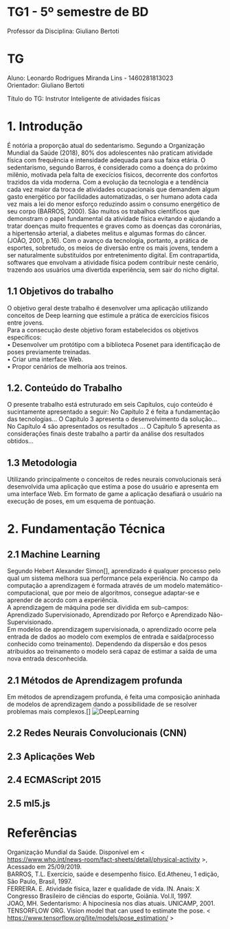 # TG1 - 5º semestre de BD

 

Professor da Disciplina: Giuliano Bertoti 

 

# TG

 

Aluno: Leonardo Rodrigues Miranda Lins - 1460281813023 \
Orientador: Giuliano Bertoti

 

Título do TG: Instrutor Inteligente de atividades físicas

# 1. Introdução

É notória a proporção atual do sedentarismo. Segundo a Organização Mundial da Saúde (2018), 80% dos adolescentes não praticam atividade física com frequência e intensidade adequada para sua faixa etária.
O sedentarismo, segundo Barros, é considerado como a doença do próximo milênio, motivada pela falta de execícios físicos, decorrente dos confortos trazidos da vida moderna. Com a evolução da tecnologia e a tendência cada vez maior da troca de atividades ocupacionais que demandem algum gasto energético por facilidades automatizadas, o ser humano adota cada vez mais a lei do menor esforço reduzindo assim o consumo energético de seu corpo (BARROS, 2000).
São muitos os trabalhos científicos que demonstram o papel fundamental da atividade física evitando e ajudando a tratar doenças muito frequentes e graves como as doenças das coronárias, a hipertensão arterial, a diabetes melitus e algumas formas do câncer. (JOÃO, 2001, p.16). Com o avanço da tecnologia, portanto, a prática de esportes, sobretudo, os meios de diversão entre os mais jovens, tendem a ser naturalmente substituídos por entretenimento digital. Em contrapartida, softwares que envolvam a atividade física podem contribuir neste cenário, trazendo aos usuários uma divertida experiência, sem sair do nicho digital.


## 1.1 Objetivos do trabalho

O objetivo geral deste trabalho é desenvolver uma aplicação utilizando conceitos de Deep learning que estimule a prática de exercícios físicos entre jovens.
\
Para a consecução deste objetivo foram estabelecidos os objetivos específicos: \
• Desenvolver um protótipo com a biblioteca Posenet para identificação de poses previamente treinadas. \
• Criar uma interface Web. \
• Propor cenários de melhoria aos treinos. 

## 1.2. Conteúdo do Trabalho

O presente trabalho está estruturado em seis Capítulos, cujo conteúdo é sucintamente apresentado a seguir:
No Capítulo 2 é feita a fundamentação das tecnologias...
O Capítulo 3 apresenta o desenvolvimento da solução...
No Capítulo 4 são apresentados os resultados ...
O Capítulo 5 apresenta as considerações finais  deste trabalho a partir da análise dos resultados obtidos...

## 1.3 Metodologia

Utilizando principalmente o conceitos de redes neurais convolucionais será desenvolvida uma aplicação que estima a pose do usuário e apresenta em uma interface Web. Em formato de game a aplicação desafiará o usuário na execução de poses, em um esquema de pontuação.

# 2. Fundamentação Técnica


## 2.1 Machine Learning
 Segundo Hebert Alexander Simon[], aprendizado é qualquer processo pelo qual um sistema melhora sua performance pela experiência. No campo da computação a aprendizagem é formada através de um modelo matemático-computacional, que por meio de algoritmos, consegue adaptar-se e aprender de acordo com a experiência.\
 A aprendizagem de máquina pode ser dividida em sub-campos: Aprendizado Supervisionado, Aprendizado por Reforço e Aprendizado Não-Supervisionado.\
 Em modelos de aprendizagem supervisionada, o aprendizado ocorre pela entrada de dados ao modelo com exemplos de entrada e saída(processo conhecido como treinamento). Dependendo da dispersão e dos pesos atribuidos ao treinamento o modelo será capaz de estimar a saída de uma nova entrada desconhecida.  
## 2.1 Métodos de Aprendizagem profunda
 Em métodos de aprendizagem profunda, é feita uma composição aninhada de modelos de aprendizagem dando a possibilidade de se resolver problemas mais complexos.[]
 ![DeepLearning](https://www.institutodeengenharia.org.br/site/wp-content/uploads/2019/04/2.png)
## 2.2 Redes Neurais Convolucionais (CNN)
## 2.3 Aplicações Web
## 2.4 ECMAScript 2015
## 2.5 ml5.js


 
# Referências

Organização Mundial da Saúde. Disponível em < https://www.who.int/news-room/fact-sheets/detail/physical-activity >, Acessado em 25/09/2019. \
BARROS, T.L. Exercício, saúde e desempenho físico. Ed.Atheneu, 1 edição, São Paulo, Brasil, 1997. \
FERREIRA. E. Atividade física, lazer e qualidade de vida. IN. Anais: X Congresso Brasileiro de ciências do esporte, Goiãnia. Vol.ll, 1997. \
JOAO, MH. Sedentarismo: A hipocinesia nos dias atuais. UNICAMP, 2001. \
TENSORFLOW ORG. Vision model that can used to estimate the pose. < https://www.tensorflow.org/lite/models/pose_estimation/ >
